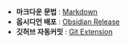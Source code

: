 
- **마크다운 문법** : [Markdown](Markdown.md)
- **옵시디언 배포** : [Obsidian Release](Obsidian%20Release.md)
- **깃허브 자동커밋** : [Git Extension](Git%20Extension.md) 
